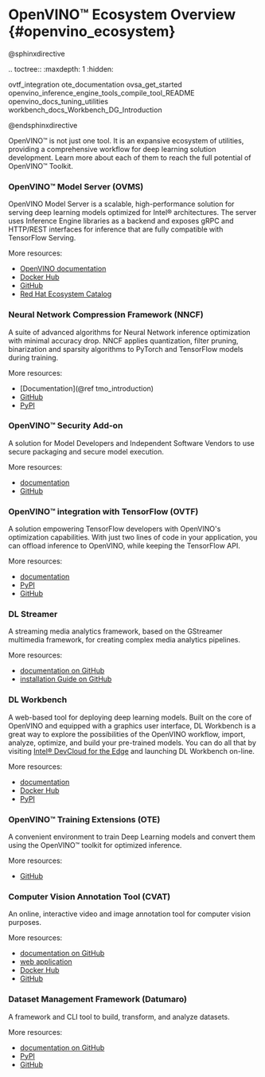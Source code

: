 # OpenVINO™ Ecosystem Overview {#openvino_ecosystem}

@sphinxdirective

.. toctree::
   :maxdepth: 1
   :hidden:

   ovtf_integration
   ote_documentation
   ovsa_get_started
   openvino_inference_engine_tools_compile_tool_README
   openvino_docs_tuning_utilities
   workbench_docs_Workbench_DG_Introduction

@endsphinxdirective



OpenVINO™ is not just one tool. It is an expansive ecosystem of utilities, providing a comprehensive workflow for deep learning solution development. Learn more about each of them to reach the full potential of OpenVINO™ Toolkit.

### OpenVINO™ Model Server (OVMS)	   
OpenVINO Model Server is a scalable, high-performance solution for serving deep learning models optimized for Intel® architectures. The server uses Inference Engine libraries as a backend and exposes gRPC and HTTP/REST interfaces for inference that are fully compatible with TensorFlow Serving.

More resources:
* [OpenVINO documentation](https://docs.openvino.ai/latest/openvino_docs_ovms.html)
* [Docker Hub](https://hub.docker.com/r/openvino/model_server)
* [GitHub](https://github.com/openvinotoolkit/model_server)
* [Red Hat Ecosystem Catalog](https://catalog.redhat.com/software/container-stacks/detail/60649e41ccfb383fe395a167)

### Neural Network Compression Framework (NNCF)
A suite of advanced algorithms for Neural Network inference optimization with minimal accuracy drop. NNCF applies quantization, filter pruning, binarization and sparsity algorithms to PyTorch and TensorFlow models during training.

More resources:
* [Documentation](@ref tmo_introduction)
* [GitHub](https://github.com/openvinotoolkit/nncf)
* [PyPI](https://pypi.org/project/nncf/)

### OpenVINO™ Security Add-on	 
A solution for Model Developers and Independent Software Vendors to use secure packaging and secure model execution.	 

More resources:
* [documentation](https://docs.openvino.ai/latest/ovsa_get_started.html)
* [GitHub](https://github.com/openvinotoolkit/security_addon)


### OpenVINO™ integration with TensorFlow (OVTF)
A solution empowering TensorFlow developers with OpenVINO's optimization capabilities. With just two lines of code in your application, you can offload inference to OpenVINO, while keeping the TensorFlow API.

More resources:
* [documentation](https://github.com/openvinotoolkit/openvino_tensorflow)	 
* [PyPI](https://pypi.org/project/openvino-tensorflow/) 
* [GitHub](https://github.com/openvinotoolkit/openvino_tensorflow)

### DL Streamer		
A streaming media analytics framework, based on the GStreamer multimedia framework, for creating complex media analytics pipelines.

More resources:
* [documentation on GitHub](https://dlstreamer.github.io/index.html)
* [installation Guide on GitHub](https://github.com/openvinotoolkit/dlstreamer_gst/wiki/Install-Guide)

### DL Workbench
A web-based tool for deploying deep learning models. Built on the core of OpenVINO and equipped with a graphics user interface, DL Workbench is a great way to explore the possibilities of the OpenVINO workflow, import, analyze, optimize, and build your pre-trained models. You can do all that by visiting [Intel® DevCloud for the Edge](https://software.intel.com/content/www/us/en/develop/tools/devcloud.html) and launching DL Workbench on-line.

More resources:
* [documentation](dl_workbench_overview.md)
* [Docker Hub](https://hub.docker.com/r/openvino/workbench)
* [PyPI](https://pypi.org/project/openvino-workbench/)

### OpenVINO™ Training Extensions (OTE)
A convenient environment to train Deep Learning models and convert them using the OpenVINO™ toolkit for optimized inference.

More resources:
* [GitHub](https://github.com/openvinotoolkit/training_extensions)

### Computer Vision Annotation Tool (CVAT)
An online, interactive video and image annotation tool for computer vision purposes.

More resources:
* [documentation on GitHub](https://opencv.github.io/cvat/docs/)	
* [web application](https://cvat.org/) 
* [Docker Hub](https://hub.docker.com/r/openvino/cvat_server) 
* [GitHub](https://github.com/openvinotoolkit/cvat)

### Dataset Management Framework (Datumaro)
A framework and CLI tool to build, transform, and analyze datasets.

More resources:
* [documentation on GitHub](https://openvinotoolkit.github.io/datumaro/docs/)
* [PyPI](https://pypi.org/project/datumaro/)
* [GitHub](https://github.com/openvinotoolkit/datumaro)

